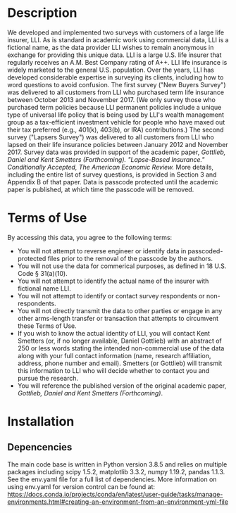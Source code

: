 # Description
We developed and implemented two surveys with customers of a large life insurer, LLI. As is standard in academic work using commercial data, LLI is a fictional name, as the data provider LLI wishes to remain anonymous in exchange for providing this unique data. LLI is a large U.S. life insurer that regularly receives an A.M. Best Company rating of A++. LLI life insurance is widely marketed to the general U.S. population. Over the years, LLI has developed considerable expertise in surveying its clients, including how to word questions to avoid confusion. The first survey ("New Buyers Survey") was delivered to all customers from LLI who purchased term life insurance between October 2013 and November 2017. (We only survey those who purchased term policies because LLI permanent policies include a unique type of universal life policy that is being used by LLI's wealth management group as a tax-efficient investment vehicle for people who have maxed out their tax preferred (e.g., 401(k), 403(b), or IRA) contributions.) The second survey ("Lapsers Survey") was delivered to all customers from LLI who lapsed on their life insurance policies between January 2012 and November 2017. Survey data was provided in support of the academic paper, _Gottlieb, Daniel and Kent Smetters (Forthcoming). "Lapse-Based Insurance." Conditionally Accepted, The American Economic Review._ More details, including the entire list of survey questions, is provided in Section 3 and Appendix B of that paper. Data is passcode protected until the academic paper is published, at which time the passcode will be removed.

# Terms of Use
By accessing this data, you agree to the following terms:
* You will not attempt to reverse engineer or identify data in passcoded-protected files prior to the removal of the passcode by the authors.
* You will not use the data for commerical purposes, as defined in 18 U.S. Code § 31(a)(10).
* You will not attempt to identify the actual name of the insurer with fictional name LLI.
* You will not attempt to identify or contact survey respondents or non-respondents.  
* You will not directly transmit the data to other parties or engage in any other arms-length transfer or transaction that attempts to circumvent these Terms of Use.
* If you wish to know the actual identity of LLI, you will contact Kent Smetters (or, if no longer available, Daniel Gottlieb) with an abstract of 250 or less words stating the intended non-commercial use of the data along with your full contact information (name, research affiliation, address, phone number and email). Smetters (or Gottlieb) will transmit this information to LLI who will decide whether to contact you and pursue the research.
* You will reference the published version of the original academic paper, _Gottlieb, Daniel and Kent Smetters (Forthcoming)_.

# Installation
## Depencencies
The main code base is written in Python version 3.8.5 and relies on multiple packages including scipy 1.5.2, matplotlib 3.3.2, numpy 1.19.2, pandas 1.1.3. See the env.yaml file for a full list of dependencies. More information on using env.yaml for version control can be found at:
https://docs.conda.io/projects/conda/en/latest/user-guide/tasks/manage-environments.html#creating-an-environment-from-an-environment-yml-file

